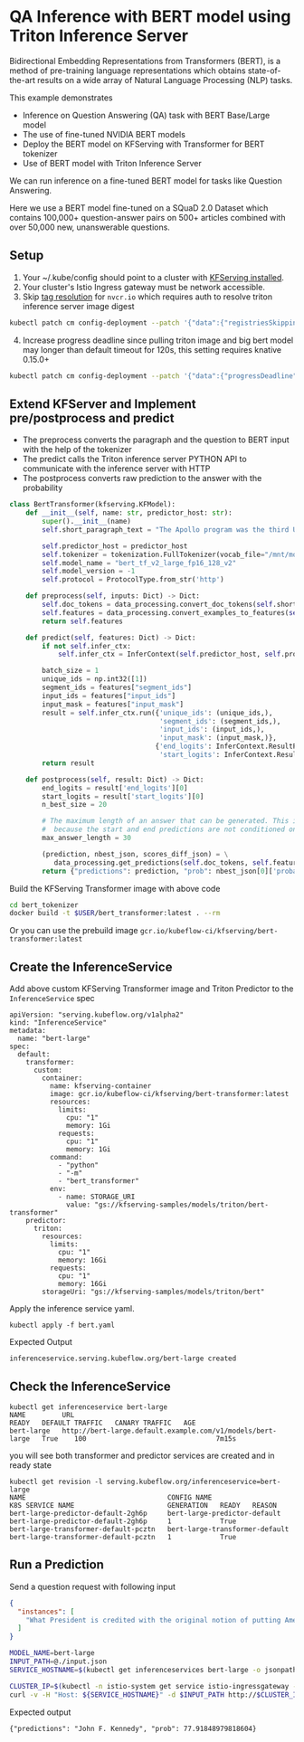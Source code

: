 
# QA Inference with BERT model using Triton Inference Server
Bidirectional Embedding Representations from Transformers (BERT), is a method of pre-training language representations which obtains state-of-the-art results on a wide array of Natural Language Processing (NLP) tasks.

This example demonstrates
- Inference on Question Answering (QA) task with BERT Base/Large model
- The use of fine-tuned NVIDIA BERT models
- Deploy the BERT model on KFServing with Transformer for BERT tokenizer
- Use of BERT model with Triton Inference Server

We can run inference on a fine-tuned BERT model for tasks like Question Answering.

Here we use a BERT model fine-tuned on a SQuaD 2.0 Dataset which contains 100,000+ question-answer pairs on 500+ articles combined with over 50,000 new, unanswerable questions.

## Setup
1. Your ~/.kube/config should point to a cluster with [KFServing installed](https://github.com/kubeflow/kfserving/#install-kfserving).
2. Your cluster's Istio Ingress gateway must be network accessible.
3. Skip [tag resolution](https://knative.dev/docs/serving/tag-resolution/) for `nvcr.io` which requires auth to resolve triton inference server image digest
```bash
kubectl patch cm config-deployment --patch '{"data":{"registriesSkippingTagResolving":"nvcr.io"}}' -n knative-serving
```
4. Increase progress deadline since pulling triton image and big bert model may longer than default timeout for 120s, this setting requires knative 0.15.0+
```bash
kubectl patch cm config-deployment --patch '{"data":{"progressDeadline": "600s"}}' -n knative-serving
```
## Extend KFServer and Implement pre/postprocess and predict

- The preprocess converts the paragraph and the question to BERT input with the help of the tokenizer
- The predict calls the Triton inference server PYTHON API to communicate with the inference server with HTTP
- The postprocess converts raw prediction to the answer with the probability
```python
class BertTransformer(kfserving.KFModel):
    def __init__(self, name: str, predictor_host: str):
        super().__init__(name)
        self.short_paragraph_text = "The Apollo program was the third United States human spaceflight program. First conceived as a three-man spacecraft to follow the one-man Project Mercury which put the first Americans in space, Apollo was dedicated to President John F. Kennedy's national goal of landing a man on the Moon. The first manned flight of Apollo was in 1968. Apollo ran from 1961 to 1972 followed by the Apollo-Soyuz Test Project a joint Earth orbit mission with the Soviet Union in 1975."

        self.predictor_host = predictor_host
        self.tokenizer = tokenization.FullTokenizer(vocab_file="/mnt/models/vocab.txt", do_lower_case=True)
        self.model_name = "bert_tf_v2_large_fp16_128_v2"
        self.model_version = -1
        self.protocol = ProtocolType.from_str('http')

    def preprocess(self, inputs: Dict) -> Dict:
        self.doc_tokens = data_processing.convert_doc_tokens(self.short_paragraph_text)
        self.features = data_processing.convert_examples_to_features(self.doc_tokens, inputs["instances"][0], self.tokenizer, 128, 128, 64)
        return self.features

    def predict(self, features: Dict) -> Dict:
        if not self.infer_ctx:
            self.infer_ctx = InferContext(self.predictor_host, self.protocol, self.model_name, self.model_version, http_headers='', verbose=True)

        batch_size = 1
        unique_ids = np.int32([1])
        segment_ids = features["segment_ids"]
        input_ids = features["input_ids"]
        input_mask = features["input_mask"]
        result = self.infer_ctx.run({'unique_ids': (unique_ids,),
                                     'segment_ids': (segment_ids,),
                                     'input_ids': (input_ids,),
                                     'input_mask': (input_mask,)},
                                    {'end_logits': InferContext.ResultFormat.RAW,
                                     'start_logits': InferContext.ResultFormat.RAW}, batch_size)
        return result

    def postprocess(self, result: Dict) -> Dict:
        end_logits = result['end_logits'][0]
        start_logits = result['start_logits'][0]
        n_best_size = 20

        # The maximum length of an answer that can be generated. This is needed
        #  because the start and end predictions are not conditioned on one another
        max_answer_length = 30

        (prediction, nbest_json, scores_diff_json) = \
           data_processing.get_predictions(self.doc_tokens, self.features, start_logits, end_logits, n_best_size, max_answer_length)
        return {"predictions": prediction, "prob": nbest_json[0]['probability'] * 100.0}
```

Build the KFServing Transformer image with above code
```bash
cd bert_tokenizer
docker build -t $USER/bert_transformer:latest . --rm
```
Or you can use the prebuild image `gcr.io/kubeflow-ci/kfserving/bert-transformer:latest`

## Create the InferenceService
Add above custom KFServing Transformer image and Triton Predictor to the `InferenceService` spec
```
apiVersion: "serving.kubeflow.org/v1alpha2"
kind: "InferenceService"
metadata:
  name: "bert-large"
spec:
  default:
    transformer:
      custom:
        container:
          name: kfserving-container
          image: gcr.io/kubeflow-ci/kfserving/bert-transformer:latest
          resources:
            limits:
              cpu: "1"
              memory: 1Gi
            requests:
              cpu: "1"
              memory: 1Gi
          command:
            - "python"
            - "-m"
            - "bert_transformer"
          env:
            - name: STORAGE_URI
              value: "gs://kfserving-samples/models/triton/bert-transformer"
    predictor:
      triton:
        resources:
          limits:
            cpu: "1"
            memory: 16Gi
          requests:
            cpu: "1"
            memory: 16Gi
        storageUri: "gs://kfserving-samples/models/triton/bert"
```

Apply the inference service yaml.
```
kubectl apply -f bert.yaml 
```

Expected Output
```
inferenceservice.serving.kubeflow.org/bert-large created
```
## Check the InferenceService
```
kubectl get inferenceservice bert-large
NAME         URL                                                          READY   DEFAULT TRAFFIC   CANARY TRAFFIC   AGE
bert-large   http://bert-large.default.example.com/v1/models/bert-large   True    100                                7m15s
```
you will see both transformer and predictor services are created and in ready state
```
kubectl get revision -l serving.kubeflow.org/inferenceservice=bert-large
NAME                                   CONFIG NAME                      K8S SERVICE NAME                       GENERATION   READY   REASON
bert-large-predictor-default-2gh6p     bert-large-predictor-default     bert-large-predictor-default-2gh6p     1            True    
bert-large-transformer-default-pcztn   bert-large-transformer-default   bert-large-transformer-default-pcztn   1            True 
```
## Run a Prediction

Send a question request with following input
```json
{
  "instances": [
    "What President is credited with the original notion of putting Americans in space?" 
  ]
}
```

```bash
MODEL_NAME=bert-large
INPUT_PATH=@./input.json
SERVICE_HOSTNAME=$(kubectl get inferenceservices bert-large -o jsonpath='{.status.url}' | cut -d "/" -f 3)

CLUSTER_IP=$(kubectl -n istio-system get service istio-ingressgateway -o jsonpath='{.status.loadBalancer.ingress[0].ip}')
curl -v -H "Host: ${SERVICE_HOSTNAME}" -d $INPUT_PATH http://$CLUSTER_IP/v1/models/$MODEL_NAME:predict
```

Expected output
```
{"predictions": "John F. Kennedy", "prob": 77.91848979818604}
```

